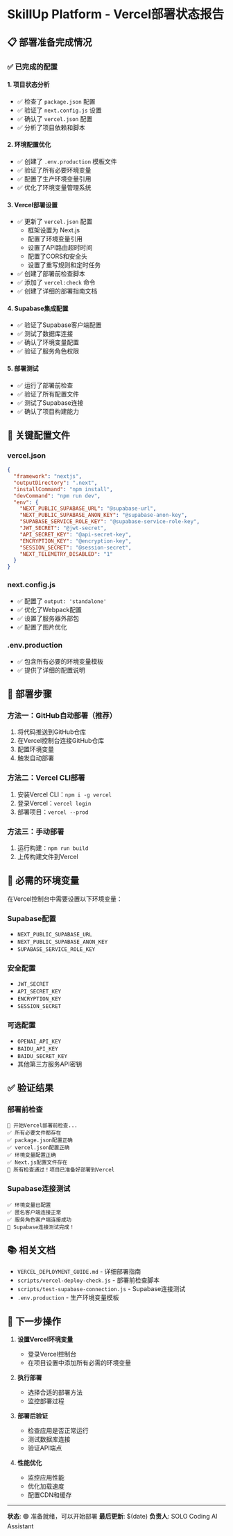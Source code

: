 # SkillUp Platform - Vercel部署状态报告

## 📋 部署准备完成情况

### ✅ 已完成的配置

#### 1. 项目状态分析
- ✅ 检查了 `package.json` 配置
- ✅ 验证了 `next.config.js` 设置
- ✅ 确认了 `vercel.json` 配置
- ✅ 分析了项目依赖和脚本

#### 2. 环境配置优化
- ✅ 创建了 `.env.production` 模板文件
- ✅ 验证了所有必要环境变量
- ✅ 配置了生产环境变量引用
- ✅ 优化了环境变量管理系统

#### 3. Vercel部署设置
- ✅ 更新了 `vercel.json` 配置
  - 框架设置为 Next.js
  - 配置了环境变量引用
  - 设置了API路由超时时间
  - 配置了CORS和安全头
  - 设置了重写规则和定时任务
- ✅ 创建了部署前检查脚本
- ✅ 添加了 `vercel:check` 命令
- ✅ 创建了详细的部署指南文档

#### 4. Supabase集成配置
- ✅ 验证了Supabase客户端配置
- ✅ 测试了数据库连接
- ✅ 确认了环境变量配置
- ✅ 验证了服务角色权限

#### 5. 部署测试
- ✅ 运行了部署前检查
- ✅ 验证了所有配置文件
- ✅ 测试了Supabase连接
- ✅ 确认了项目构建能力

## 🔧 关键配置文件

### vercel.json
```json
{
  "framework": "nextjs",
  "outputDirectory": ".next",
  "installCommand": "npm install",
  "devCommand": "npm run dev",
  "env": {
    "NEXT_PUBLIC_SUPABASE_URL": "@supabase-url",
    "NEXT_PUBLIC_SUPABASE_ANON_KEY": "@supabase-anon-key",
    "SUPABASE_SERVICE_ROLE_KEY": "@supabase-service-role-key",
    "JWT_SECRET": "@jwt-secret",
    "API_SECRET_KEY": "@api-secret-key",
    "ENCRYPTION_KEY": "@encryption-key",
    "SESSION_SECRET": "@session-secret",
    "NEXT_TELEMETRY_DISABLED": "1"
  }
}
```

### next.config.js
- ✅ 配置了 `output: 'standalone'`
- ✅ 优化了Webpack配置
- ✅ 设置了服务器外部包
- ✅ 配置了图片优化

### .env.production
- ✅ 包含所有必要的环境变量模板
- ✅ 提供了详细的配置说明

## 🚀 部署步骤

### 方法一：GitHub自动部署（推荐）
1. 将代码推送到GitHub仓库
2. 在Vercel控制台连接GitHub仓库
3. 配置环境变量
4. 触发自动部署

### 方法二：Vercel CLI部署
1. 安装Vercel CLI：`npm i -g vercel`
2. 登录Vercel：`vercel login`
3. 部署项目：`vercel --prod`

### 方法三：手动部署
1. 运行构建：`npm run build`
2. 上传构建文件到Vercel

## 🔑 必需的环境变量

在Vercel控制台中需要设置以下环境变量：

### Supabase配置
- `NEXT_PUBLIC_SUPABASE_URL`
- `NEXT_PUBLIC_SUPABASE_ANON_KEY`
- `SUPABASE_SERVICE_ROLE_KEY`

### 安全配置
- `JWT_SECRET`
- `API_SECRET_KEY`
- `ENCRYPTION_KEY`
- `SESSION_SECRET`

### 可选配置
- `OPENAI_API_KEY`
- `BAIDU_API_KEY`
- `BAIDU_SECRET_KEY`
- 其他第三方服务API密钥

## ✅ 验证结果

### 部署前检查
```
🚀 开始Vercel部署前检查...
✅ 所有必要文件都存在
✅ package.json配置正确
✅ vercel.json配置正确
✅ 环境变量配置正确
✅ Next.js配置文件存在
🎉 所有检查通过！项目已准备好部署到Vercel
```

### Supabase连接测试
```
✅ 环境变量已配置
✅ 匿名客户端连接正常
✅ 服务角色客户端连接成功
🎉 Supabase连接测试完成！
```

## 📚 相关文档

- `VERCEL_DEPLOYMENT_GUIDE.md` - 详细部署指南
- `scripts/vercel-deploy-check.js` - 部署前检查脚本
- `scripts/test-supabase-connection.js` - Supabase连接测试
- `.env.production` - 生产环境变量模板

## 🎯 下一步操作

1. **设置Vercel环境变量**
   - 登录Vercel控制台
   - 在项目设置中添加所有必需的环境变量

2. **执行部署**
   - 选择合适的部署方法
   - 监控部署过程

3. **部署后验证**
   - 检查应用是否正常运行
   - 测试数据库连接
   - 验证API端点

4. **性能优化**
   - 监控应用性能
   - 优化加载速度
   - 配置CDN和缓存

---

**状态**: 🟢 准备就绪，可以开始部署
**最后更新**: $(date)
**负责人**: SOLO Coding AI Assistant